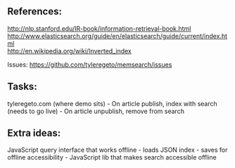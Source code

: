 
References:
------------------------------
http://nlp.stanford.edu/IR-book/information-retrieval-book.html  
http://www.elasticsearch.org/guide/en/elasticsearch/guide/current/index.html  
http://en.wikipedia.org/wiki/Inverted_index  

Issues:
https://github.com/tyleregeto/memsearch/issues


Tasks:
------------------------------

tyleregeto.com (where demo sits)
	- On article publish, index with search (needs to go live)
	- On article unpublish, remove from search

Extra ideas:
--------------------------------

JavaScript query interface that works offline
	- loads JSON index
	- saves for offline accessibility
	- JavaScript lib that makes search accessible offline
